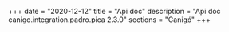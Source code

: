 +++
date        = "2020-12-12"
title       = "Api doc"
description = "Api doc canigo.integration.padro.pica 2.3.0"
sections    = "Canigó"
+++